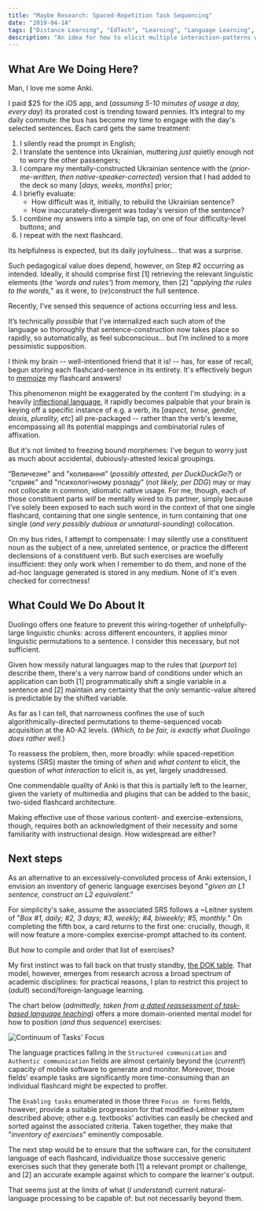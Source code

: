 ```yaml
---
title: "Maybe Research: Spaced-Repetition Task Sequencing"
date: "2019-04-14"
tags: ["Distance Learning", "EdTech", "Learning", "Language Learning", "Spaced Repetition"]
description: "An idea for how to elicit multiple interaction-patterns with a flashcard, to minimize the risk of content fossilization."
---
```


## What Are We Doing Here?

Man, I love me some Anki.

I paid \$25 for the iOS app, and (_assuming 5-10 minutes of usage a day, every day_) its prorated cost is trending toward pennies. It’s integral to my daily commute: the bus has become my time to engage with the day's selected sentences. Each card gets the same treatment:

1. I silently read the prompt in English;
1. I translate the sentence into Ukrainian, muttering _just_ quietly enough not to worry the other passengers;
1. I compare my mentally-constructed Ukrainian sentence with the (_prior-me-written, then native-speaker-corrected_) version that I had added to the deck so many [_days, weeks, months_] prior;
1. I briefly evaluate:
   - How difficult was it, initially, to rebuild the Ukrainian sentence?
   - How inaccurately-divergent was today's version of the sentence?
1. I combine my answers into a simple tap, on one of four difficulty-level buttons; and
1. I repeat with the next flashcard.

Its helpfulness is expected, but its daily joyfulness... that was a surprise.

Such pedagogical value does depend, however, on Step #2 occurring as intended. Ideally, it should comprise first [1] retrieving the relevant linguistic elements (_the 'words and rules'_) from memory, then [2] "_applying the rules to the words,_" as it were, to (_re_)construct the full sentence.

Recently, I've sensed this sequence of actions occurring less and less.

It’s technically _possible_ that I’ve internalized each such atom of the language so thoroughly that sentence-construction now takes place so rapidly, so automatically, as feel subconscious... but I’m inclined to a more pessimistic supposition.

I think my brain -- well-intentioned friend that it is! -- has, for ease of recall, begun storing each flashcard-sentence in its entirety. It's effectively begun to [memoize](https://en.wikipedia.org/wiki/Memoization) my flashcard answers!

This phenomenon might be exaggerated by the content I'm studying: in a heavily [inflectional language](https://en.wikipedia.org/wiki/Ukrainian_grammar#Morphology), it rapidly becomes palpable that your brain is keying off a specific instance of e.g. a verb, its [_aspect, tense, gender, deixis, plurality, etc_] all pre-packaged -- rather than the verb's lexeme, encompassing all its potential mappings and combinatorial rules of affixation.

But it's not limited to freezing bound morphemes: I've begun to worry just as much about accidental, dubiously-attested lexical groupings.

“Величезне" and "коливання” (_possibly attested, per DuckDuckGo?_) or “сприяє" and "психологічному розладу” (_not likely, per DDG_) may or may not collocate in common, idiomatic native usage. For me, though, each of those constituent parts _will_ be mentally wired to its partner, simply because I’ve solely been exposed to each such word in the context of that one single flashcard, containing that one single sentence, in turn containing that one single (_and very possibly dubious or unnatural-sounding_) collocation.

On my bus rides, I attempt to compensate: I may silently use a constituent noun as the subject of a new, unrelated sentence, or practice the different declensions of a constituent verb. But such exercises are woefully insufficient: they only work when I remember to do them, and none of the ad-hoc language generated is stored in any medium. None of it's even checked for correctness!

## What Could We Do About It

Duolingo offers one feature to prevent this wiring-together of unhelpfully-large linguistic chunks: across different encounters, it applies minor linguistic permutations to a sentence. I consider this necessary, but not sufficient.

Given how messily natural languages map to the rules that (_purport to_) describe them, there's a very narrow band of conditions under which an application can both [1] programmatically shift a single variable in a sentence and [2] maintain any certainty that the _only_ semantic-value altered is predictable by the shifted variable.

As far as I can tell, that narrowness confines the use of such algorithmically-directed permutations to theme-sequenced vocab acquisition at the A0-A2 levels. (_Which, to be fair, is exactly what Duolingo does rather well._)

To reassess the problem, then, more broadly: while spaced-repetition systems (SRS) master the timing of _when_ and _what content_ to elicit, the question of _what interaction_ to elicit is, as yet, largely unaddressed.

One commendable quality of Anki is that this is partially left to the learner, given the variety of multimedia and plugins that can be added to the basic, two-sided flashcard architecture.

Making effective use of those various content- and exercise-extensions, though, requires both an acknowledgment of their necessity and some familiarity with instructional design. How widespread are either?

## Next steps

As an alternative to an excessively-convoluted process of Anki extension, I envision an inventory of generic language exercises beyond "_given an L1 sentence, construct an L2 equivalent_."

For simplicity's sake, assume the associated SRS follows a ~Leitner system of "_Box #1, daily; #2, 3 days; #3, weekly; #4, biweekly; #5, monthly._" On completing the fifth box, a card returns to the first one: crucially, though, it will now feature a more-complex exercise-prompt attached to its content.

But how to compile and order that list of exercises?

My first instinct was to fall back on that trusty standby, [the DOK table](https://www.lake.k12.fl.us/Page/27614). That model, however, emerges from research across a broad spectrum of academic disciplines: for practical reasons, I plan to restrict this project to (_adult_) second/foreign-language learning.

The chart below (_admittedly, taken from_ [_a dated reassessment of task-based language teaching_](https://doi.org/10.1093/elt/58.4.319)) offers a more domain-oriented mental model for how to position (_and thus sequence_) exercises:

![Continuum of Tasks' Focus](/media/continuum_focus_on_forms_to_focus_on_meaning_Littlewood_2004.png)

The language practices falling in the `Structured communication` and `Authentic communication` fields are almost certainly beyond the (_current!_) capacity of mobile software to generate and monitor. Moreover, those fields' example tasks are significantly more time-consuming than an individual flashcard might be expected to proffer.

The `Enabling tasks` enumerated in those three `Focus on forms` fields, however, provide a suitable progression for that modified-Leitner system described above; other e.g. textbooks' activities can easily be checked and sorted against the associated criteria. Taken together, they make that "_inventory of exercises_" eminently composable.

The next step would be to ensure that the software can, for the consitutent language of each flashcard, individualize those successive generic exercises such that they generate both [1] a relevant prompt or challenge, and [2] an accurate example against which to compare the learner's output.

That seems just at the limits of what (_I understand_) current natural-language processing to be capable of: but not necessarily beyond them.

